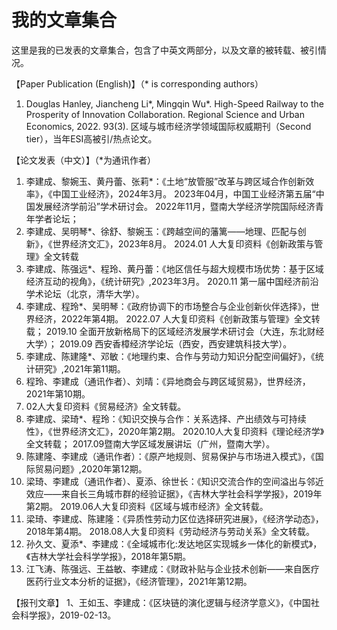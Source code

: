 # 我的文章集合

这里是我的已发表的文章集合，包含了中英文两部分，以及文章的被转载、被引情况。

【Paper Publication (English)】（* is corresponding authors） 
1.	Douglas Hanley, Jiancheng Li*, Mingqin Wu*. High-Speed Railway to the Prosperity of Innovation Collaboration. Regional Science and Urban Economics, 2022. 93(3). 区域与城市经济学领域国际权威期刊（Second tier），当年ESI高被引/热点论文。

【论文发表（中文）】（*为通讯作者）
1.	李建成、黎婉玉、黄丹蕾、张莉*：《土地“放管服”改革与跨区域合作创新效率》，《中国工业经济》，2024年3月。
2023年04月，中国工业经济第五届“中国发展经济学前沿”学术研讨会。
2022年11月，暨南大学经济学院国际经济青年学者论坛；
2.	李建成、吴明琴*、徐舒、黎婉玉：《跨越空间的藩篱——地理、匹配与创新》，《世界经济文汇》，2023年8月。
2024.01 人大复印资料《创新政策与管理》全文转载
3.	李建成、陈强远*、程玲、黄丹蕾：《地区信任与超大规模市场优势：基于区域经济互动的视角》，《统计研究》,2023年3月。
2020.11 第一届中国经济前沿学术论坛（北京，清华大学）。
4.	李建成、程玲*、吴明琴：《政府协调下的市场整合与企业创新伙伴选择》，世界经济，2022年第4期。
2022.07 人大复印资料《创新政策与管理》全文转载；
2019.10 全面开放新格局下的区域经济发展学术研讨会（大连，东北财经大学）；
2019.09 西安香樟经济学论坛（西安，西安建筑科技大学）。
5.	李建成、陈建隆*、邓敏：《地理约束、合作与劳动力知识分配空间偏好》，《统计研究》,2021年第11期。
6.	程玲、李建成（通讯作者）、刘晴：《异地商会与跨区域贸易》，世界经济，2021年第10期。
2022. 02人大复印资料《贸易经济》全文转载。
7.	李建成、梁琦*、程玲：《知识交换与合作：关系选择、产出绩效与可持续性》，《世界经济文汇》，2020年第2期。
2020.10人大复印资料《理论经济学》全文转载；
2017.09暨南大学区域发展讲坛（广州，暨南大学）。
8.	陈建隆、李建成（通讯作者）：《原产地规则、贸易保护与市场进入模式》，《国际贸易问题》,2020年第12期。
9.	梁琦、李建成（通讯作者）、夏添、徐世长：《知识交流合作的空间溢出与邻近效应——来自长三角城市群的经验证据》，《吉林大学社会科学学报》，2019年第2期。
2019.06人大复印资料《区域与城市经济》全文转载。
10.	梁琦、李建成、陈建隆：《异质性劳动力区位选择研究进展》，《经济学动态》，2018年第4期。
2018.08人大复印资料《劳动经济与劳动关系》全文转载。
11.	孙久文、夏添*、李建成：《全域城市化:发达地区实现城乡一体化的新模式》，《吉林大学社会科学学报》，2018年第5期。
12.	江飞涛、陈强远、王益敏、李建成：《财政补贴与企业技术创新——来自医疗医药行业文本分析的证据》，《经济管理》，2021年第12期。

【报刊文章】
1、王如玉、李建成：《区块链的演化逻辑与经济学意义》，《中国社会科学报》，2019-02-13。
